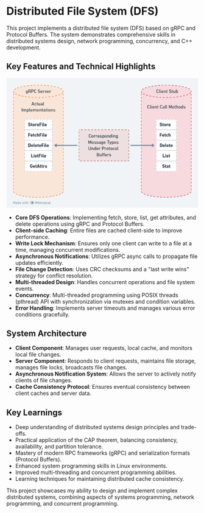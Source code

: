 
# Distributed File System (DFS)

This project implements a distributed file system (DFS) based on gRPC and Protocol Buffers. The system demonstrates comprehensive skills in distributed systems design, network programming, concurrency, and C++ development.

## Key Features and Technical Highlights

![gRPC Communication](untitled.png)


- **Core DFS Operations**: Implementing fetch, store, list, get attributes, and delete operations using gRPC and Protocol Buffers.
- **Client-side Caching**: Entire files are cached client-side to improve performance.
- **Write Lock Mechanism**: Ensures only one client can write to a file at a time, managing concurrent modifications.
- **Asynchronous Notifications**: Utilizes gRPC async calls to propagate file updates efficiently.
- **File Change Detection**: Uses CRC checksums and a "last write wins" strategy for conflict resolution.
- **Multi-threaded Design**: Handles concurrent operations and file system events.
- **Concurrency**: Multi-threaded programming using POSIX threads (pthread) API with synchronization via mutexes and condition variables.
- **Error Handling**: Implements server timeouts and manages various error conditions gracefully.

## System Architecture

- **Client Component**: Manages user requests, local cache, and monitors local file changes.
- **Server Component**: Responds to client requests, maintains file storage, manages file locks, broadcasts file changes.
- **Asynchronous Notification System**: Allows the server to actively notify clients of file changes.
- **Cache Consistency Protocol**: Ensures eventual consistency between client caches and server data.


## Key Learnings

- Deep understanding of distributed systems design principles and trade-offs.
- Practical application of the CAP theorem, balancing consistency, availability, and partition tolerance.
- Mastery of modern RPC frameworks (gRPC) and serialization formats (Protocol Buffers).
- Enhanced system programming skills in Linux environments.
- Improved multi-threading and concurrent programming abilities.
- Learning techniques for maintaining distributed cache consistency.

This project showcases my ability to design and implement complex distributed systems, combining aspects of systems programming, network programming, and concurrent programming.
